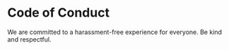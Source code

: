 
# Code of Conduct

We are committed to a harassment-free experience for everyone. Be kind and respectful.
